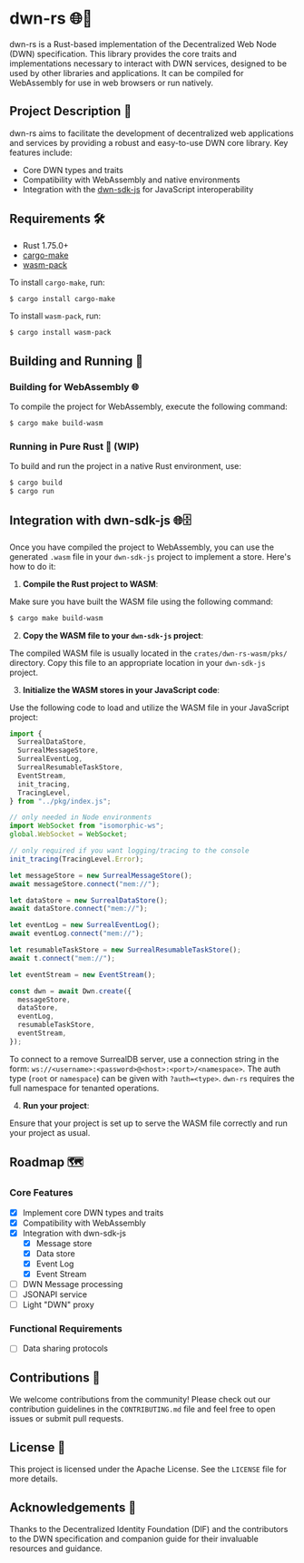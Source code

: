 # dwn-rs 🌐🚀

dwn-rs is a Rust-based implementation of the Decentralized Web Node (DWN) specification. This library provides the core traits and implementations necessary to interact with DWN services, designed to be used by other libraries and applications. It can be compiled for WebAssembly for use in web browsers or run natively.

## Project Description 📝

dwn-rs aims to facilitate the development of decentralized web applications and services by providing a robust and easy-to-use DWN core library. Key features include:

- Core DWN types and traits
- Compatibility with WebAssembly and native environments
- Integration with the [dwn-sdk-js](https://github.com/TBD54566975/dwn-sdk-js) for JavaScript interoperability

## Requirements 🛠️

- Rust 1.75.0+
- [cargo-make](https://sagiegurari.github.io/cargo-make/)
- [wasm-pack](https://rustwasm.github.io/wasm-pack/installer/)

To install `cargo-make`, run:

```bash
$ cargo install cargo-make
```

To install `wasm-pack`, run:

```bash
$ cargo install wasm-pack
```

## Building and Running 🚧

### Building for WebAssembly 🌐

To compile the project for WebAssembly, execute the following command:

```bash
$ cargo make build-wasm
```

### Running in Pure Rust 🦀 (WIP)

To build and run the project in a native Rust environment, use:

```bash
$ cargo build
$ cargo run
```

## Integration with dwn-sdk-js 🌐🗄️

Once you have compiled the project to WebAssembly, you can use the generated `.wasm` file in your `dwn-sdk-js` project to implement a store. Here's how to do it:

1. **Compile the Rust project to WASM**:

Make sure you have built the WASM file using the following command:

```bash
$ cargo make build-wasm
```

2. **Copy the WASM file to your `dwn-sdk-js` project**:

The compiled WASM file is usually located in the `crates/dwn-rs-wasm/pks/` directory. Copy this file to an appropriate location in your `dwn-sdk-js` project.

3. **Initialize the WASM stores in your JavaScript code**:

Use the following code to load and utilize the WASM file in your JavaScript project:

```typescript
import {
  SurrealDataStore,
  SurrealMessageStore,
  SurrealEventLog,
  SurrealResumableTaskStore,
  EventStream,
  init_tracing,
  TracingLevel,
} from "../pkg/index.js";

// only needed in Node environments
import WebSocket from "isomorphic-ws";
global.WebSocket = WebSocket;

// only required if you want logging/tracing to the console
init_tracing(TracingLevel.Error);

let messageStore = new SurrealMessageStore();
await messageStore.connect("mem://");

let dataStore = new SurrealDataStore();
await dataStore.connect("mem://");

let eventLog = new SurrealEventLog();
await eventLog.connect("mem://");

let resumableTaskStore = new SurrealResumableTaskStore();
await t.connect("mem://");

let eventStream = new EventStream();

const dwn = await Dwn.create({
  messageStore,
  dataStore,
  eventLog,
  resumableTaskStore,
  eventStream,
});
```

To connect to a remove SurrealDB server, use a connection string in the form: `ws://<username>:<password>@<host>:<port>/<namespace>`.
The auth type (`root` or `namespace`) can be given with `?auth=<type>`. `dwn-rs` requires the full namespace for tenanted operations.

4. **Run your project**:

Ensure that your project is set up to serve the WASM file correctly and run your project as usual.

## Roadmap 🗺️

### Core Features

- [x] Implement core DWN types and traits
- [x] Compatibility with WebAssembly
- [x] Integration with dwn-sdk-js
  - [x] Message store
  - [x] Data store
  - [x] Event Log
  - [x] Event Stream
- [ ] DWN Message processing
- [ ] JSONAPI service
- [ ] Light "DWN" proxy

### Functional Requirements

- [ ] Data sharing protocols

## Contributions 🤝

We welcome contributions from the community! Please check out our contribution guidelines in the `CONTRIBUTING.md` file and feel free to open issues or submit pull requests.

## License 📜

This project is licensed under the Apache License. See the `LICENSE` file for more details.

## Acknowledgements 🙏

Thanks to the Decentralized Identity Foundation (DIF) and the contributors to the DWN specification and companion guide for their invaluable resources and guidance.
